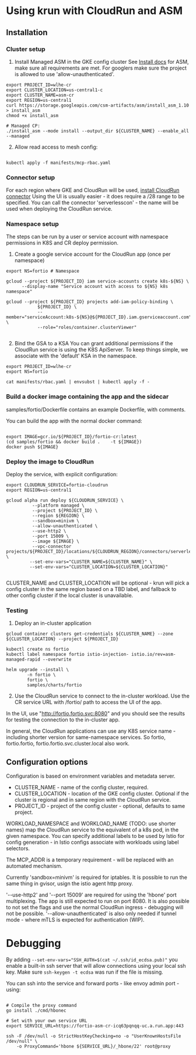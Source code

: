 # Using krun with CloudRun and ASM

## Installation 

### Cluster setup

1. Install Managed ASM in the GKE config cluster
See [Install docs](https://cloud.google.com/service-mesh/docs/scripted-install/gke-install) for ASM, make sure
all requirements are met. For googlers make sure the project is allowed to use 'allow-unauthenticated'.


```shell
export PROJECT_ID=wlhe-cr
export CLUSTER_LOCATION=us-central1-c
export CLUSTER_NAME=asm-cr
export REGION=us-central1
curl https://storage.googleapis.com/csm-artifacts/asm/install_asm_1.10 > install_asm
chmod +x install_asm

# Managed CP:
./install_asm --mode install --output_dir ${CLUSTER_NAME} --enable_all --managed
```



2. Allow read access to mesh config:

```shell 

kubectl apply -f manifests/mcp-rbac.yaml

```

### Connector setup

For each region where GKE and CloudRun will be used, [install CloudRun connector](https://cloud.google.com/vpc/docs/configure-serverless-vpc-access)
Using the UI is usually easier - it does require a /28 range to be specified.
You can call the connector 'serverlesscon' - the name will be used
when deploying the CloudRun service.


### Namespace setup 

The steps can be run by a user or service account with namespace permissions in K8S and CR deploy permission.

1. Create a google service account for the CloudRun app (once per namespace)


```shell
export NS=fortio # Namespace 

gcloud --project ${PROJECT_ID} iam service-accounts create k8s-${NS} \
      --display-name "Service account with access to ${NS} k8s namespace"

gcloud --project ${PROJECT_ID} projects add-iam-policy-binding \
            ${PROJECT_ID} \
            --member="serviceAccount:k8s-${NS}@${PROJECT_ID}.iam.gserviceaccount.com" \
            --role="roles/container.clusterViewer"


```

2. Bind the GSA to a KSA
   You can grant additional permissions if the CloudRun service is using the K8S ApiServer. To keep things simple, we
   associate with the 'default' KSA in the namespace.

```shell 
export PROJECT_ID=wlhe-cr
export NS=fortio 

cat manifests/rbac.yaml | envsubst | kubectl apply -f -

```

### Build a docker image containing the app and the sidecar

samples/fortio/Dockerfile contains an example Dockerfile, with comments.

You can build the app with the normal docker command:

```shell

export IMAGE=gcr.io/${PROJECT_ID}/fortio-cr:latest
(cd samples/fortio && docker build . 	-t ${IMAGE})
docker push ${IMAGE}
```



### Deploy the image to CloudRun


<!--
WIP - Deploy the service, using the defaults. Namespace is extracted from the service name, the cluster is auto-detected:

```shell
export CLOUDRUN_SERVICE=fortio-asm-cr
export REGION=us-central1

gcloud alpha run deploy ${CLOUDRUN_SERVICE} \
          --platform managed 
          --project ${PROJECT_ID} \
          --region ${REGION} \
          --sandbox=minivm \
          --allow-unauthenticated \
          --use-http2 \
          --port 15009 \
          --image ${IMAGE} \
          --vpc-connector projects/${PROJECT_ID}/locations/${CLOUDRUN_REGION}/connectors/serverlesscon
         
```
-->

Deploy the service, with explicit configuration:

```shell
export CLOUDRUN_SERVICE=fortio-cloudrun
export REGION=us-central1

gcloud alpha run deploy ${CLOUDRUN_SERVICE} \
          --platform managed \
          --project ${PROJECT_ID} \
          --region ${REGION} \
          --sandbox=minivm \
          --allow-unauthenticated \
          --use-http2 \
          --port 15009 \
          --image ${IMAGE} \
          --vpc-connector projects/${PROJECT_ID}/locations/${CLOUDRUN_REGION}/connectors/serverlesscon \
         --set-env-vars="CLUSTER_NAME=${CLUSTER_NAME}" \
         --set-env-vars="CLUSTER_LOCATION=${CLUSTER_LOCATION}" 
         
```

CLUSTER_NAME and CLUSTER_LOCATION will be optional - krun will pick a config cluster in the same region based on a TBD 
label, and fallback to other config cluster if the local cluster is unavailable.

### Testing

1. Deploy an in-cluster application

```
gcloud container clusters get-credentials ${CLUSTER_NAME} --zone ${CLUSTER_LOCATION} --project ${PROJECT_ID}

kubectl create ns fortio
kubectl label namespace fortio istio-injection- istio.io/rev=asm-managed-rapid --overwrite

helm upgrade --install \
		-n fortio \
		fortio \
 		samples/charts/fortio

```


2. Use the CloudRun service to connect to the in-cluster workload. Use the CR service URL with /fortio/ path to
access the UI of the app.

In the UI, use "http://fortio.fortio.svc:8080" and you should see the results for testing the connection to the 
in-cluster app.

In general, the CloudRun applications can use any K8S service name - including shorter version for same-namespace
services. So fortio, fortio.fortio, fortio.fortio.svc.cluster.local also work.


## Configuration options 

Configuration is based on environment variables and metadata server. 

- CLUSTER_NAME - name of the config cluster, required. 
- CLUSTER_LOCATION - location of the GKE config cluster. Optional if 
  the cluster is regional and in same region with the CloudRun service.
- PROJECT_ID - project of the config cluster - optional, defaults to same
project.




WORKLOAD_NAMESPACE and WORKLOAD_NAME (TODO: use shorter names) map the CloudRun service to the equivalent of a k8s pod, 
in the given namespace. You can specify additional labels to be used by Istio for config generation - in Istio
configs associate with workloads using label selectors.

The MCP_ADDR is a temporary requirement - will be replaced with an automated mechanism.

Currently 'sandbox=minivm' is required for iptables. It is possible to run the same thing in gvisor, usign the 
istio agent http proxy.

'--use-http2' and '--port 15009' are required for using the 'hbone' port multiplexing. The app is still expected to
run on port 8080. It is also possible to not set the flags and use the normal CloudRun ingress - debugging will not
be possible. '--allow-unauthenticated' is also only needed if tunnel mode - where mTLS is expected for authentication
(WIP). 



# Debugging

By adding `--set-env-vars="SSH_AUTH=$(cat ~/.ssh/id_ecdsa.pub)"` you enable a built-in ssh server that will
allow connections using your local ssh key. Make sure `ssh-keygen -t ecdsa` was run if the file is missing.

You can ssh into the service and forward ports - like envoy admin port - using:

```shell

# Compile the proxy command
go install ./cmd/hbonec

# Set with your own service URL
export SERVICE_URL=https://fortio-asm-cr-icq63pqnqq-uc.a.run.app:443

ssh -F /dev/null -o StrictHostKeyChecking=no -o "UserKnownHostsFile /dev/null" \
    -o ProxyCommand='hbone ${SERVICE_URL}/_hbone/22' root@proxy
```
